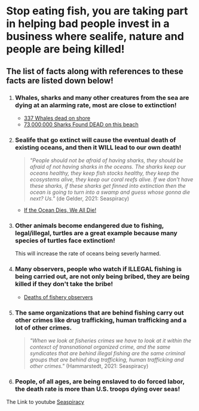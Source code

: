# Stop eating fish, you are taking part in helping bad people invest in a business where sealife, nature and people are being killed!

## The list of facts along with references to these facts are listed down below!

1. ### Whales, sharks and many other creatures from the sea are dying at an alarming rate, most are close to extinction!
    - [337 Whales dead on shore](https://www.nationalgeographic.com/animals/article/151120-worlds-largest-whale-stranding-sei-chile-animals#:~:text=The%20cause%20of%20the%20massive,sei%20whales%2C%20which%20are%20endangered.)
    - [73,000,000 Sharks Found DEAD on this beach](https://www.youtube.com/watch?v=WeIEaHAXYbo)

2. ### Sealife that go extinct will cause the eventual death of existing oceans, and then it **WILL** lead to our own death!
    > *"People should not be afraid of having sharks, they should be afraid of not having sharks in the oceans. The sharks keep our oceans healthy, they keep fish stocks healthy, they keep the ecosystems alive, they keep our coral reefs alive. If we don't have these sharks, if these sharks get finned into extinction then the ocean is going to turn into a swamp and guess whose gonna die next? Us."* (de Gelder, 2021: Seaspiracy) 
    - [If the Ocean Dies, We All Die!](https://seashepherd.org/2015/09/29/if-the-ocean-dies-we-all-die/) 
3. ### Other animals become endangered due to fishing, legal/illegal, turtles are a great example because many species of turtles face extinction!
    This will increase the rate of oceans being severly harmed. 
4. ### Many observers, people who watch if **ILLEGAL** fishing is being carried out, are not only being bribed, they are being killed if they don't take the bribe! 
    - [Deaths of fishery observers](https://www.theguardian.com/environment/2020/may/22/disappearances-danger-and-death-what-is-happening-to-fishery-observers)
5. ### The same organizations that are behind fishing carry out other crimes like drug trafficking, human trafficking and a lot of other crimes. 
    > *"When we look at fisheries crimes we have to look at it within the contexct of transnational organized crime, and the same syndicates that are behind illegal fishing are the same criminal groups that are behind drug trafficking, human trafficking and other crimes."* (Hammarstedt, 2021: Seaspiracy) 
6. ### People, of all ages, are being enslaved to do forced labor, the death rate is more than U.S. troops dying over seas!



The Link to youtube [Seaspiracy](https://youtu.be/1Q5CXN7soQg?t=38)

